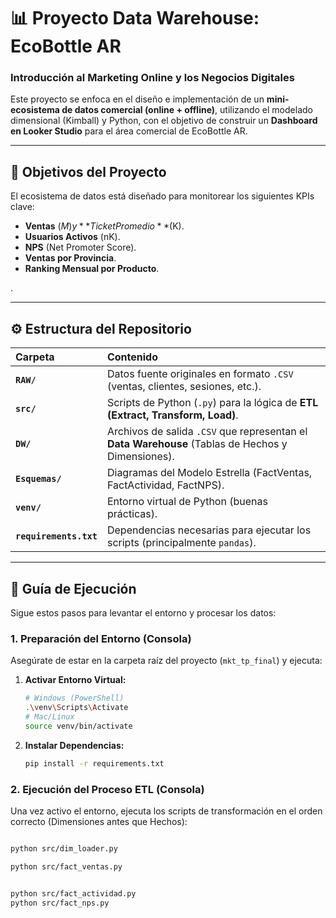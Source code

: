 # 📊 Proyecto Data Warehouse: EcoBottle AR
### Introducción al Marketing Online y los Negocios Digitales

Este proyecto se enfoca en el diseño e implementación de un **mini-ecosistema de datos comercial (online + offline)**, utilizando el modelado dimensional (Kimball) y Python, con el objetivo de construir un **Dashboard en Looker Studio** para el área comercial de EcoBottle AR.

---

## 🎯 Objetivos del Proyecto

El ecosistema de datos está diseñado para monitorear los siguientes KPIs clave:

* **Ventas** ($M) y **Ticket Promedio** ($K).
* **Usuarios Activos** (nK).
* **NPS** (Net Promoter Score).
* **Ventas por Provincia**.
* **Ranking Mensual por Producto**.

.

---

## ⚙️ Estructura del Repositorio

| Carpeta | Contenido |
| :--- | :--- |
| **`RAW/`** | Datos fuente originales en formato `.CSV` (ventas, clientes, sesiones, etc.). |
| **`src/`** | Scripts de Python (`.py`) para la lógica de **ETL (Extract, Transform, Load)**. |
| **`DW/`** | Archivos de salida `.CSV` que representan el **Data Warehouse** (Tablas de Hechos y Dimensiones). |
| **`Esquemas/`** | Diagramas del Modelo Estrella (FactVentas, FactActividad, FactNPS). |
| **`venv/`** | Entorno virtual de Python (buenas prácticas). |
| **`requirements.txt`**| Dependencias necesarias para ejecutar los scripts (principalmente `pandas`). |

---

## 🚀 Guía de Ejecución

Sigue estos pasos para levantar el entorno y procesar los datos:

### 1. Preparación del Entorno (Consola)

Asegúrate de estar en la carpeta raíz del proyecto (`mkt_tp_final`) y ejecuta:

1.  **Activar Entorno Virtual:**
    ```bash
    # Windows (PowerShell)
    .\venv\Scripts\Activate
    # Mac/Linux
    source venv/bin/activate
    ```
2.  **Instalar Dependencias:**
    ```bash
    pip install -r requirements.txt
    ```

### 2. Ejecución del Proceso ETL (Consola)

Una vez activo el entorno, ejecuta los scripts de transformación en el orden correcto (Dimensiones antes que Hechos):

```bash

python src/dim_loader.py

python src/fact_ventas.py


python src/fact_actividad.py
python src/fact_nps.py